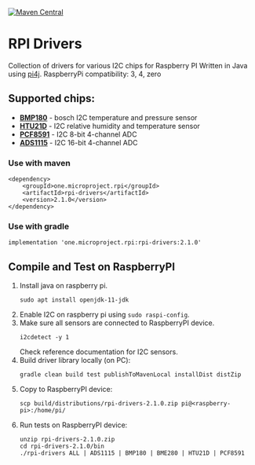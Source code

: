 [![Maven Central](https://maven-badges.herokuapp.com/maven-central/one.microproject.rpi/rpi-drivers/badge.svg)](https://maven-badges.herokuapp.com/maven-central/one.microproject.rpi/rpi-drivers)

# RPI Drivers
Collection of drivers for various I2C chips for Raspberry PI
Written in Java using [pi4j](http://pi4j.com/).
RaspberryPi compatibility: 3, 4, zero

## Supported chips:
* [__BMP180__](https://www.adafruit.com/product/1603) - bosch I2C temperature and pressure sensor
* [__HTU21D__](https://www.adafruit.com/product/3515) - I2C relative humidity and temperature sensor
* [__PCF8591__](https://www.adafruit.com/product/4648) - I2C 8-bit 4-channel ADC
* [__ADS1115__](https://www.adafruit.com/product/1085) - I2C 16-bit 4-channel ADC

### Use with maven
```
<dependency>
    <groupId>one.microproject.rpi</groupId>
    <artifactId>rpi-drivers</artifactId>
    <version>2.1.0</version>
</dependency>
```

### Use with gradle
```
implementation 'one.microproject.rpi:rpi-drivers:2.1.0'
```

## Compile and Test on RaspberryPI
1. Install java on raspberry pi.
   ```
   sudo apt install openjdk-11-jdk
   ```
2. Enable I2C on raspberry pi using ``sudo raspi-config``.
3. Make sure all sensors are connected to RaspberryPI device.
   ```
   i2cdetect -y 1
   ```
   Check reference documentation for I2C sensors.
4. Build driver library locally (on PC):
   ```
   gradle clean build test publishToMavenLocal installDist distZip
   ```
5. Copy to RaspberryPI device:
   ```
   scp build/distributions/rpi-drivers-2.1.0.zip pi@<raspberry-pi>:/home/pi/
   ```
6. Run tests on RaspberryPI device:
   ```
   unzip rpi-drivers-2.1.0.zip
   cd rpi-drivers-2.1.0/bin
   ./rpi-drivers ALL | ADS1115 | BMP180 | BME280 | HTU21D | PCF8591 
   ```
